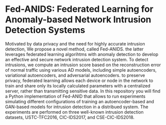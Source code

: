 # Fed-ANIDS: Federated Learning for Anomaly-based Network Intrusion Detection Systems
Motivated by data privacy and the need for highly accurate intrusion detection, We propose a novel method, called Fed-ANIDS. the latter leverages federated learning algorihtms with anomaly detection to develop an effective and secure network intrusion detection system. To detect intrusions, we compute an intrusion score based on the reconstruction error of normal traffic using various AD models, including simple autoencoders, variational autoencoders, and adversarial autoencoders.  to preserve privacy, federated learning allows each device or node in the network to train and share only its locally calculated parameters with a centralized server, rather than transmitting sensitive data. 
In this repository you will find a Python implementation of Fed-ANID that allows to run experiments simulating different configurations of training an autoencoder-based and GAN-based models for intrusion detection in a distribued system. The experiments are performed on three well-known intrusion detection datasets, USTC-TFC2016, CIC-IDS2017, and CSE-CIC-IDS2018.
